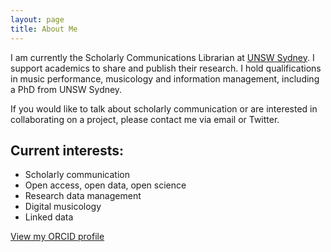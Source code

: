 ```yaml
---
layout: page
title: About Me
---
```


I am currently the Scholarly Communications Librarian at <a href="https://www.unsw.edu.au/">UNSW Sydney</a>. I support academics to share and publish their research. I hold qualifications in music performance, musicology and information management, including a PhD from UNSW Sydney.

If you would like to talk about scholarly communication or are interested in collaborating on a project, please contact me via email or Twitter. 

## Current interests:

- Scholarly communication
- Open access, open data, open science
- Research data management
- Digital musicology
- Linked data

<a href="http://orcid.org/0000-0003-4981-2870">View my ORCID profile</a>